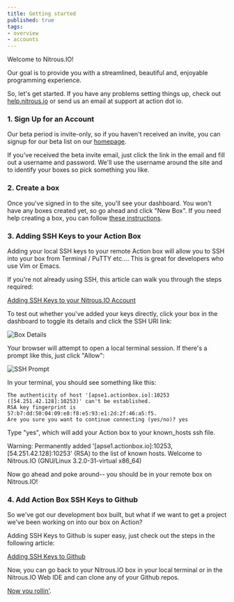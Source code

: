 ```yaml
---
title: Getting started
published: true
tags:
- overview
- accounts
---
```


Welcome to Nitrous.IO!

Our goal is to provide you with a streamlined, beautiful and, enjoyable programming experience.

So, let's get started. If you have any problems setting things up, check out [help.nitrous.io](http://help.nitrous.io) or send us an email at support at action dot io.

### 1. Sign Up for an Account

Our beta period is invite-only, so if you haven't received an invite, you can signup for our beta list on our [homepage](https://nitrous.io).

If you've received the beta invite email, just click the link in the email and fill out a username and password.  We'll use the username around the site and to identify your boxes so pick something you like.

### 2. Create a box

Once you've signed in to the site, you'll see your dashboard. You won't have any boxes created yet, so go ahead and click "New Box". If you need help creating a box, you can follow [these instructions](http://help.nitrous.io/customer/portal/articles/802603-create-a-box).

### 3. Adding SSH Keys to your Action Box

Adding your local SSH keys to your remote Action box will allow you to SSH into your box from Terminal / PuTTY etc…. This is great for developers who use Vim or Emacs.

If you're not already using SSH, this article can walk you through the steps required:

[Adding SSH Keys to your Nitrous.IO Account](http://help.nitrous.io/customer/portal/articles/802633-add-ssh-keys-to-your-action-io-account)

To test out whether you've added your keys directly, click your box in the dashboard to toggle its details and click the SSH URI link:

![Box Details](https://raw.github.com/action-io/action-assets/master/support/screenshots/box-details.png)

Your browser will attempt to open a local terminal session. If there's a prompt like this, just click "Allow":

![SSH Prompt](https://raw.github.com/action-io/action-assets/master/support/screenshots/ssh-confirm-prompt.png)

In your terminal, you should see something like this:

	The authenticity of host '[apse1.actionbox.io]:10253 	([54.251.42.128]:10253)' can't be established.
	RSA key fingerprint is 57:b7:dd:50:04:09:e8:f8:e5:93:e1:2d:2f:46:a5:f5.
	Are you sure you want to continue connecting (yes/no)? yes

Type "yes", which will add your Action box to your known_hosts ssh file.

Warning: Permanently added '[apse1.actionbox.io]:10253,	[54.251.42.128]:10253' (RSA) to the list of known hosts.
	Welcome to Nitrous.IO (GNU/Linux 3.2.0-31-virtual x86_64)

Now go ahead and poke around-- you should be in your remote box on Nitrous.IO!

### 4. Add Action Box SSH Keys to Github

So we've got our development box built, but what if we want to get a project we've been working on into our box on Action?

Adding SSH Keys to Github is super easy, just check out the steps in the following article:

[Adding SSH Keys to Github](http://help.nitrous.io/customer/portal/articles/853510-adding-ssh-keys-to-github)

Now, you can go back to your Nitrous.IO box in your local terminal or in the Nitrous.IO Web IDE and can clone any of your Github repos.

[Now you rollin'](http://www.youtube.com/watch?v=CtwJvgPJ9xw&t=0m14s).

